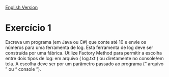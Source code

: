 [English Version](Enunciado.EN.md)

# Exercício 1
Escreva um programa (em Java ou C#) que conte até 10 e envie os números para uma ferramenta de log. Esta ferramenta de log deve ser construída por uma fábrica. Utilize Factory Method para permitir a escolha entre dois tipos de log: em arquivo ( log.txt ) ou diretamente no console/em tela. A escolha deve ser por um parâmetro passado ao programa (“ arquivo ” ou “ console ”).